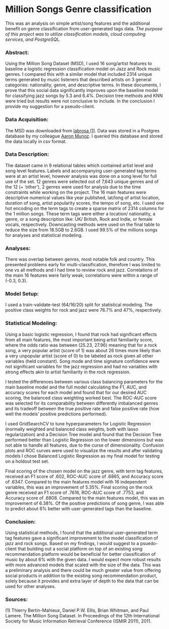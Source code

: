 # Million Songs Genre classification

This was an analysis on simple artist/song features and the additional benefit on genre classification from user-generated tags data. *The purpose of this project was to utilize classification models, cloud computing services, and PostgreSQL.*

### Abstract:
Using the Million Song Dataset (MSD), I used 16 song/artist features to baseline a logistic regression classification model on Jazz and Rock music genres. I compared this with a similar model that included 2314 unique terms generated by music listeners that described artists on 3 general categories: nationality, genre, and descriptive terms. In these documents, I prove that this social data significantly improves upon the baseline model for classifying jazz songs by 5.3 and 6.4%. Decision tree methods and KNN were tried but results were not conclusive to include. In the conclusion I provide my suggestion for a pseudo-client.

### Data Acquisition:
The MSD was downloaded from [labrosa (1)](https://labrosa.ee.columbia.edu/millionsong/). Data was stored in a Postgres database by my colleague [Aaron Munoz](https://github.com/aaronmunoz). I queried this database and stored the data locally in csv format.

### Data Description:
The dataset came in 9 relational tables which contained artist level and song level features. Labels and accompanying user-generated tag terms were at an artist level, however analysis was done on a song level for full use of the set. 12 genres were selected  out of 7,643 unique genres and of the 12 (+ ‘other’), 2 genres were used for analysis due to the time constraints while working on the project. The 16 main features were descriptive numerical values like year published, lat/long of artist location, duration of song, artist popularity scores, the tempo of song, etc. I used one hot encoding on the term tags to create a sparse matrix of 2314 columns for the 1 million songs. These term tags were either a location/ nationality, a genre, or a song description like: UK/ British, Rock and Indie, or female vocals, respectively. Downcasting methods were used on the final table to reduce the size from 18.5GB to 2.6GB. I used 99.5%  of the millions songs for analyses and statistical modeling.

### Analyses:
There was overlap between genres, most notable folk and country. This presented problems early for multi-classification, therefore I was limited to one vs all methods and I had time to review rock and jazz. Correlations of the main 16 features were fairly weak; correlations were within a range of (-0.3, 0.3).

### Model Setup:
I used a train-validate-test (64/16/20) split for statistical modeling. The positive class weights for rock and jazz were 76.7% and 47%, respectively.

### Statistical Modeling:
Using a basic logistic regression, I found that rock had significant effects from all main features, the most important being artist familiarity score, where the odds ratio was between (25.23, 27.96) meaning that for a rock song, a very popular artist (score of 1) was about 26 times more likely than a very unpopular artist (score of 0) to be labeled as rock given all other variables (held constant). Song mode and time signature confidence were not significant variables for the jazz regression and had no variables with strong effects akin to artist familiarity in the rock regression.

I tested the differences between various class balancing parameters for the main baseline model and the full model calculating the F1, AUC, and accuracy scores for each model and found that for our desired AUC scoring, the balanced class weighting worked best. The ROC-AUC score was selected for its comparability between differently imbalanced genres and its tradeoff between the true positive rate and false positive rate (how well the models’ positive predictions performed).

I used GridSearchCV to tune hyperparameters for Logistic Regression (normally weighted and balanced class weights, both with lasso regularization) and a Decision Tree model and found that the Decision Tree performed better than Logistic Regression on the lower dimensions but was not able to handle all features, due to the curse of dimensionality. Confusion plots and ROC curves were used to visualize the results and after validating models I chose Balanced Logistic Regression as my final model for testing on a holdout test set.

Final scoring of the chosen model on the jazz genre, with term tag features, received an F1 score of .602, ROC-AUC score of .6865, and Accuracy score of .6347. Compared to the main features model with 16 independent variables, this was an improvement of 5.35%. Final scoring on the rock genre received an F1 score of .7616, ROC-AUC score of .7753, and Accuracy score of .6808. Compared to the main features model, this was an improvement of 6.38%. Of the positive predictions of song genre, I was able to predict about 6% better with user-generated tags than the baseline.

### Conclusion:
Using statistical methods, I found that the additional user-generated term tag features gave a significant improvement to the model classification of jazz and rock songs. Based on my findings, I would suggest to a psuedo-client that building out a social platform on top of an existing song recommendation platform would be beneficial for better classification of music by about 6% with the given data. I would expect more robust results with more advanced models that scaled with the size of the data. This was a preliminary analysis and there could be much greater value from offering social products in addition to the existing song recommendation product, solely because it provides and extra layer of depth to the data that can be used for other analyses.

### Sources:
(1)
Thierry Bertin-Mahieux, Daniel P.W. Ellis, Brian Whitman, and Paul Lamere.
The Million Song Dataset. In Proceedings of the 12th International Society
for Music Information Retrieval Conference (ISMIR 2011), 2011.
